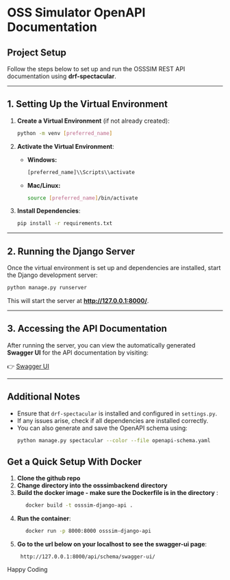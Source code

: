 # OSS Simulator OpenAPI Documentation

## Project Setup

Follow the steps below to set up and run the OSSSIM REST API documentation using **drf-spectacular**.

---

## **1. Setting Up the Virtual Environment**

1. **Create a Virtual Environment** (if not already created):
   ```sh
   python -m venv [preferred_name]
   ```

2. **Activate the Virtual Environment**:
   - **Windows:**
     ```sh
     [preferred_name]\\Scripts\\activate
     ```
   - **Mac/Linux:**
     ```sh
     source [preferred_name]/bin/activate
     ```

3. **Install Dependencies**:
   ```sh
   pip install -r requirements.txt
   ```

---

## **2. Running the Django Server**

Once the virtual environment is set up and dependencies are installed, start the Django development server:

```sh
python manage.py runserver
```

This will start the server at **http://127.0.0.1:8000/**.

---

## **3. Accessing the API Documentation**

After running the server, you can view the automatically generated **Swagger UI** for the API documentation by visiting:

👉 [Swagger UI](http://127.0.0.1:8000/api/schema/swagger-ui/)


---

## **Additional Notes**
- Ensure that `drf-spectacular` is installed and configured in `settings.py`.
- If any issues arise, check if all dependencies are installed correctly.
- You can also generate and save the OpenAPI schema using:
  ```sh
  python manage.py spectacular --color --file openapi-schema.yaml
  ```


## Get a Quick Setup With Docker 
1.  **Clone the github repo**  
2.  **Change directory into the osssimbackend directory**  
3.  **Build the docker image - make sure the Dockerfile is in the directory** :
```sh
      docker build -t osssim-django-api . 
```

4. **Run the container**: 
```sh
      docker run -p 8000:8000 osssim-django-api
```

5. **Go to the url below on your localhost to see the swagger-ui page**: 

        http://127.0.0.1:8000/api/schema/swagger-ui/


Happy Coding